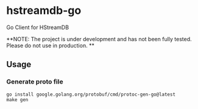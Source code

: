 # hstreamdb-go
Go Client for HStreamDB

**NOTE: The project is under development and has not been fully tested. Please do not use in production. **

## Usage
### Generate proto file
``` shell
go install google.golang.org/protobuf/cmd/protoc-gen-go@latest
make gen
```
